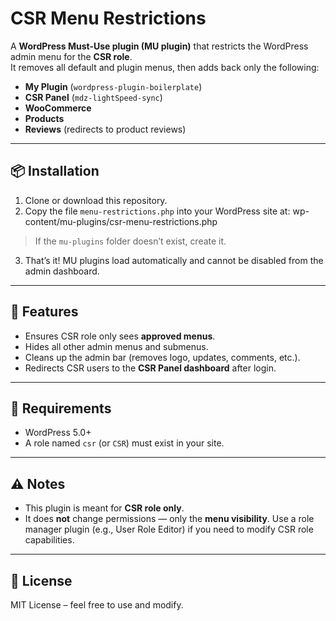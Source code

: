 # CSR Menu Restrictions

A **WordPress Must-Use plugin (MU plugin)** that restricts the WordPress admin menu for the **CSR role**.  
It removes all default and plugin menus, then adds back only the following:

- **My Plugin** (`wordpress-plugin-boilerplate`)
- **CSR Panel** (`mdz-lightSpeed-sync`)
- **WooCommerce**
- **Products**
- **Reviews** (redirects to product reviews)

---

## 📦 Installation

1. Clone or download this repository.
2. Copy the file `menu-restrictions.php` into your WordPress site at: wp-content/mu-plugins/csr-menu-restrictions.php

> If the `mu-plugins` folder doesn’t exist, create it.

3. That’s it! MU plugins load automatically and cannot be disabled from the admin dashboard.

---

## 🎯 Features

- Ensures CSR role only sees **approved menus**.
- Hides all other admin menus and submenus.
- Cleans up the admin bar (removes logo, updates, comments, etc.).
- Redirects CSR users to the **CSR Panel dashboard** after login.

---

## 🔑 Requirements

- WordPress 5.0+
- A role named `csr` (or `CSR`) must exist in your site.

---

## ⚠️ Notes

- This plugin is meant for **CSR role only**.
- It does **not** change permissions — only the **menu visibility**. Use a role manager plugin (e.g., User Role Editor) if you need to modify CSR role capabilities.

---

## 📜 License

MIT License – feel free to use and modify.
